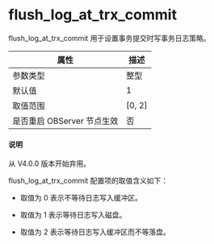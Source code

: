 flush_log_at_trx_commit 
============================================

flush_log_at_trx_commit 用于设置事务提交时写事务日志策略。


|      **属性**      |  **描述**  |
|------------------|----------|
| 参数类型             | 整型       |
| 默认值              | 1        |
| 取值范围             | \[0, 2\] |
| 是否重启 OBServer 节点生效 | 否        |

<main id="notice" type='explain'>
  <h4>说明</h4>
  <p>从 V4.0.0 版本开始弃用。</p>
</main>



flush_log_at_trx_commit 配置项的取值含义如下：

* 取值为 0 表示不等待日志写入缓冲区。

  

* 取值为 1 表示等待日志写入磁盘。

  

* 取值为 2 表示等待日志写入缓冲区而不等落盘。

  



